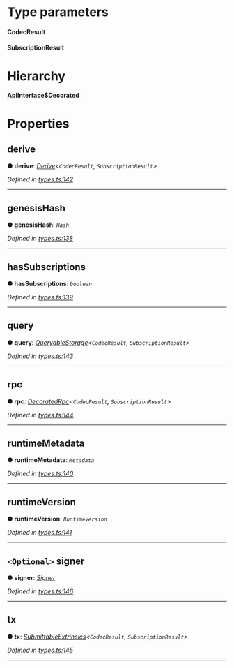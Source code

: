 

# Type parameters
#### CodecResult 
#### SubscriptionResult 
# Hierarchy

**ApiInterface$Decorated**

# Properties

<a id="derive"></a>

##  derive

**● derive**: *[Derive](_types_.derive.md)<`CodecResult`, `SubscriptionResult`>*

*Defined in [types.ts:142](https://github.com/polkadot-js/api/blob/3057747/packages/api/src/types.ts#L142)*

___
<a id="genesishash"></a>

##  genesisHash

**● genesisHash**: *`Hash`*

*Defined in [types.ts:138](https://github.com/polkadot-js/api/blob/3057747/packages/api/src/types.ts#L138)*

___
<a id="hassubscriptions"></a>

##  hasSubscriptions

**● hasSubscriptions**: *`boolean`*

*Defined in [types.ts:139](https://github.com/polkadot-js/api/blob/3057747/packages/api/src/types.ts#L139)*

___
<a id="query"></a>

##  query

**● query**: *[QueryableStorage](_types_.queryablestorage.md)<`CodecResult`, `SubscriptionResult`>*

*Defined in [types.ts:143](https://github.com/polkadot-js/api/blob/3057747/packages/api/src/types.ts#L143)*

___
<a id="rpc"></a>

##  rpc

**● rpc**: *[DecoratedRpc](_types_.decoratedrpc.md)<`CodecResult`, `SubscriptionResult`>*

*Defined in [types.ts:144](https://github.com/polkadot-js/api/blob/3057747/packages/api/src/types.ts#L144)*

___
<a id="runtimemetadata"></a>

##  runtimeMetadata

**● runtimeMetadata**: *`Metadata`*

*Defined in [types.ts:140](https://github.com/polkadot-js/api/blob/3057747/packages/api/src/types.ts#L140)*

___
<a id="runtimeversion"></a>

##  runtimeVersion

**● runtimeVersion**: *`RuntimeVersion`*

*Defined in [types.ts:141](https://github.com/polkadot-js/api/blob/3057747/packages/api/src/types.ts#L141)*

___
<a id="signer"></a>

## `<Optional>` signer

**● signer**: *[Signer](_types_.signer.md)*

*Defined in [types.ts:146](https://github.com/polkadot-js/api/blob/3057747/packages/api/src/types.ts#L146)*

___
<a id="tx"></a>

##  tx

**● tx**: *[SubmittableExtrinsics](_types_.submittableextrinsics.md)<`CodecResult`, `SubscriptionResult`>*

*Defined in [types.ts:145](https://github.com/polkadot-js/api/blob/3057747/packages/api/src/types.ts#L145)*

___

